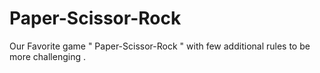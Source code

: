 # Paper-Scissor-Rock
Our Favorite game " Paper-Scissor-Rock "  with few additional rules to be more challenging .
